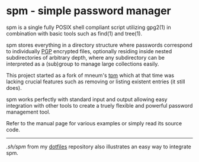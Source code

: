 spm - simple password manager
=============================

spm is a single fully POSIX shell compliant script utilizing gpg2(1) in
combination with basic tools such as find(1) and tree(1).

spm stores everything in a directory structure where passwords correspond to
individually [PGP](https://gnupg.org/) encrypted files, optionally residing inside nested
subdirectories of arbitrary depth, where any subdirectory can be interpreted
as a (sub)group to manage large collections easily.

This project started as a fork of mneum's [tpm](https://github.com/nmeum/tpm) which at that time was lacking
crucial features such as removing or listing existent entries (it still does).

spm works perfectly with standard input and output allowing easy integration
with other tools to create a truely flexible and powerful password management
tool.

Refer to the manual page for various examples or simply read its source code.

---

*.sh/spm* from my [dotfiles](https://notabug.org/kl3/dotfiles) repository also illustrates an easy way to integrate
spm.
